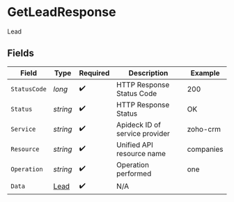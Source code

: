 # GetLeadResponse

Lead


## Fields

| Field                                   | Type                                    | Required                                | Description                             | Example                                 |
| --------------------------------------- | --------------------------------------- | --------------------------------------- | --------------------------------------- | --------------------------------------- |
| `StatusCode`                            | *long*                                  | :heavy_check_mark:                      | HTTP Response Status Code               | 200                                     |
| `Status`                                | *string*                                | :heavy_check_mark:                      | HTTP Response Status                    | OK                                      |
| `Service`                               | *string*                                | :heavy_check_mark:                      | Apideck ID of service provider          | zoho-crm                                |
| `Resource`                              | *string*                                | :heavy_check_mark:                      | Unified API resource name               | companies                               |
| `Operation`                             | *string*                                | :heavy_check_mark:                      | Operation performed                     | one                                     |
| `Data`                                  | [Lead](../../Models/Components/Lead.md) | :heavy_check_mark:                      | N/A                                     |                                         |